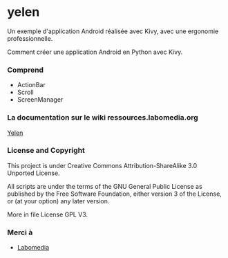 # yelen
Un exemple d'application Android réalisée avec Kivy, avec une ergonomie professionnelle.

Comment créer une application Android en Python avec Kivy.

### Comprend

* ActionBar
* Scroll
* ScreenManager

### La documentation sur le wiki ressources.labomedia.org

[Yelen](https://ressources.labomedia.org/kivy_un_exemple_pour_les_pros_yelen)

### License and Copyright

This project is under Creative Commons Attribution-ShareAlike 3.0 Unported License.

All scripts are under the terms of the GNU General Public License as published
by the Free Software Foundation, either version 3 of the License,
or (at your option) any later version.

More in file License GPL V3.


### Merci à

* [Labomedia](https://labomedia.org/)
